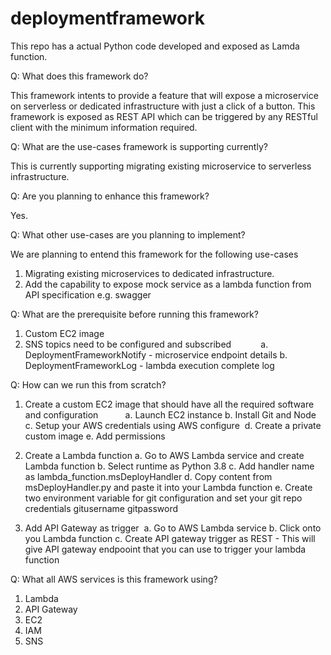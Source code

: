 # deploymentframework
This repo has a actual Python code developed and exposed as Lamda function.

Q: What does this framework do?

This framework intents to provide a feature that will expose a microservice on serverless or dedicated infrastructure with just a click of a button. 
This framework is exposed as REST API which can be triggered by any RESTful client with the minimum information required.

Q: What are the use-cases framework is supporting currently?

This is currently supporting migrating existing microservice to serverless infrastructure. 

Q: Are you planning to enhance this framework?

Yes.

Q: What other use-cases are you planning to implement?

We are planning to entend this framework for the following use-cases
1. Migrating existing microservices to dedicated infrastructure.
2. Add the capability to expose mock service as a lambda function from API specification e.g. swagger

Q: What are the prerequisite before running this framework?

1. Custom EC2 image 
2. SNS topics need to be configured and subscribed           
	a. DeploymentFrameworkNotify - microservice endpoint details 
	b. DeploymentFrameworkLog - lambda execution complete log   

Q: How can we run this from scratch?

1. Create a custom EC2 image that should have all the required software and configuration           
	a. Launch EC2 instance
	b. Install Git and Node
	c. Setup your AWS credentials using AWS configure 
	d. Create a private custom image 
	e. Add permissions 
	
2. Create a Lambda function
    a. Go to AWS Lambda service and create Lambda function
	b. Select runtime as Python 3.8
	c. Add handler name as lambda_function.msDeployHandler
	d. Copy content from msDeployHandler.py and paste it into your Lambda function
	e. Create two environment variable for git configuration and set your git repo credentials
		 gitusername
		 gitpassword

3. Add API Gateway as trigger 
    a. Go to AWS Lambda service
	b. Click onto you Lambda function
	c. Create API gateway trigger as REST - This will give API gateway endpooint that you can use to trigger your lambda function

Q: What all AWS services is this framework using?

1. Lambda
2. API Gateway
3. EC2
4. IAM
5. SNS



